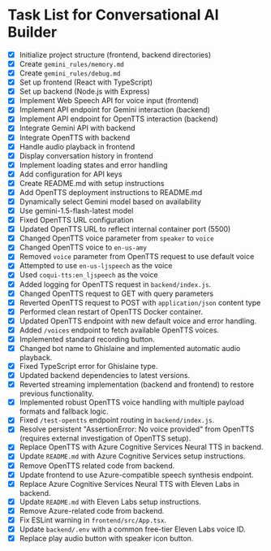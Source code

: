 # Task List for Conversational AI Builder

- [x] Initialize project structure (frontend, backend directories)
- [x] Create `gemini_rules/memory.md`
- [x] Create `gemini_rules/debug.md`
- [x] Set up frontend (React with TypeScript)
- [x] Set up backend (Node.js with Express)
- [x] Implement Web Speech API for voice input (frontend)
- [x] Implement API endpoint for Gemini interaction (backend)
- [x] Implement API endpoint for OpenTTS interaction (backend)
- [x] Integrate Gemini API with backend
- [x] Integrate OpenTTS with backend
- [x] Handle audio playback in frontend
- [x] Display conversation history in frontend
- [x] Implement loading states and error handling
- [x] Add configuration for API keys
- [x] Create README.md with setup instructions
- [x] Add OpenTTS deployment instructions to README.md
- [x] Dynamically select Gemini model based on availability
- [x] Use gemini-1.5-flash-latest model
- [x] Fixed OpenTTS URL configuration
- [x] Updated OpenTTS URL to reflect internal container port (5500)
- [x] Changed OpenTTS voice parameter from `speaker` to `voice`
- [x] Changed OpenTTS voice to `en-us-amy`
- [x] Removed `voice` parameter from OpenTTS request to use default voice
- [x] Attempted to use `en-us-ljspeech` as the voice
- [x] Used `coqui-tts:en_ljspeech` as the voice
- [x] Added logging for OpenTTS request in `backend/index.js`.
- [x] Changed OpenTTS request to GET with query parameters
- [x] Reverted OpenTTS request to POST with `application/json` content type
- [x] Performed clean restart of OpenTTS Docker container.
- [x] Updated OpenTTS endpoint with new default voice and error handling.
- [x] Added `/voices` endpoint to fetch available OpenTTS voices.
- [x] Implemented standard recording button.
- [x] Changed bot name to Ghislaine and implemented automatic audio playback.
- [x] Fixed TypeScript error for Ghislaine type.
- [x] Updated backend dependencies to latest versions.
- [x] Reverted streaming implementation (backend and frontend) to restore previous functionality.
- [x] Implemented robust OpenTTS voice handling with multiple payload formats and fallback logic.
- [x] Fixed `/test-opentts` endpoint routing in `backend/index.js`.
- [x] Resolve persistent "AssertionError: No voice provided" from OpenTTS (requires external investigation of OpenTTS setup).
- [x] Replace OpenTTS with Azure Cognitive Services Neural TTS in backend.
- [x] Update `README.md` with Azure Cognitive Services setup instructions.
- [x] Remove OpenTTS related code from backend.
- [x] Update frontend to use Azure-compatible speech synthesis endpoint.
- [x] Replace Azure Cognitive Services Neural TTS with Eleven Labs in backend.
- [x] Update `README.md` with Eleven Labs setup instructions.
- [x] Remove Azure-related code from backend.
- [x] Fix ESLint warning in `frontend/src/App.tsx`.
- [x] Update `backend/.env` with a common free-tier Eleven Labs voice ID.
- [x] Replace play audio button with speaker icon button.